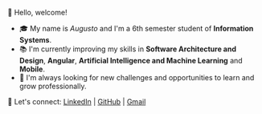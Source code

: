 👋 Hello, welcome! 

- 🎓 My name is *Augusto* and I'm a 6th semester student of **Information Systems**.
- 📚 I'm currently improving my skills in **Software Architecture and Design**, **Angular**, **Artificial Intelligence and Machine Learning** and **Mobile**. 
- 🚀 I'm always looking for new challenges and opportunities to learn and grow professionally. 

🔗 Let's connect: [LinkedIn](https://www.linkedin.com/in/asergioscosta/) | [GitHub](https://github.com/asergioscosta) | [Gmail](mailto:asergioscosta@gmail.com)